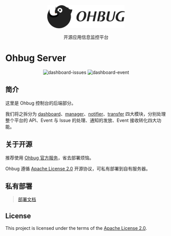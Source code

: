 <div align="center">
  <a href="https://ohbug.net" target="_blank">
    <img src="https://raw.githubusercontent.com/ohbug-org/blog/master/images/ohbug_logo.svg" alt="Ohbug" height="72">
  </a>
  
  <p>开源应用信息监控平台</p>
</div>

# Ohbug Server

<p align="center">
  <img width="300" src="https://raw.githubusercontent.com/ohbug-org/ohbug-website/master/static/images/dashboard-issues.png" alt="dashboard-issues">
  <img width="300" src="https://raw.githubusercontent.com/ohbug-org/ohbug-website/master/static/images/dashboard-event.png" alt="dashboard-event">
</p>

## 简介

这里是 Ohbug 控制台的后端部分。

我们将之拆分为 [dashboard](./packages/dashboard)、[manager](./packages/manager)、[notifier](./packages/notifier)、[transfer](./packages/transfer) 四大模块，分别处理整个平台的 API、Event 与 Issue 的处理、通知的发放、Event 接收转化四大功能。

## 关于开源

推荐使用 [Ohbug 官方服务](https://ohbug.net)，省去部署烦恼。

Ohbug 遵循 [Apache License 2.0](./LICENSE) 开源协议，可私有部署到自有服务器。

## 私有部署

> [部署文档](./setup.md)

## License

This project is licensed under the terms of the [Apache License 2.0](./LICENSE).

